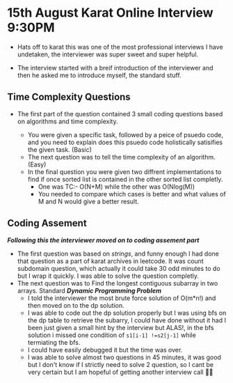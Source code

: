 # 15th August Karat Online Interview 9:30PM

- Hats off to karat this was one of the most professional interviews I have undetaken, the interviewer was super sweet and super helpful.

- The interview started with a breif introduction of the interviewer and then he asked me to introduce myself, the standard stuff.

## Time Complexity Questions

- The first part of the question contained 3 small coding questions based on algorithms and time complexity.

  - You were given a specific task, followed by a peice of psuedo code, and you need to explain does this psuedo code holistically satisifies the given task. (Basic)
  - The next question was to tell the time complexity of an algorithm. (Easy)
  - In the final question you were given two diffrent implementations to find if once sorted list is contained in the other sorted list completly.
    - One was TC:- O(N+M) while the other was O(Nlog(M))
    - You needed to compare which cases is better and what values of M and N would give a better result.

## Coding Assement

**_Following this the interviewer moved on to coding assement part_**

- The first question was based on _strings_, and funny enough I had done that question as a part of karat archives in leetcode. It was count subdomain question, which actually it could take 30 odd minutes to do but I wrap it quickly.
  I was able to solve the question completly.
- The next question was to Find the longest contiguous subarray in two arrays. Standard **_Dynamic Programming Problem_**
  - I told the interviewer the most brute force solution of O(m\*n!) and then moved on to the dp solution.
  - I was able to code out the dp solution properly but I was using bfs on the dp table to retrieve the subarry, I could have done without it had I been just given a small hint by the interview but ALAS!, in the bfs solution i missed one condition of `s1[i-1] !=s2[j-1]` while termiating the bfs.
  - I could have easily debugged it but the time was over.
  - I was able to solve almost two questions in 45 minutes, it was good but I don't know if I strictly need to solve 2 question, so I cant be very certain but I am hopeful of getting another interview call 🤞🏻
